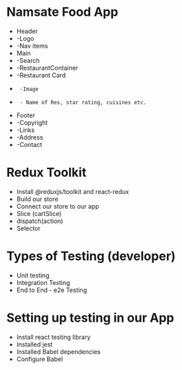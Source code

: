 # Namsate Food App

 * Header
 * -Logo
 * -Nav items
 * Main
 * -Search
 * -RestaurantContainer
 *  -Restaurant Card
 *      -Image
 *      - Name of Res, star rating, cuisines etc.
 * Footer
 * -Copyright
 * -Links
 * -Address
 * -Contact

# Redux Toolkit
 - Install @reduxjs/toolkit and react-redux
 - Build our store
 - Connect our store to our app
 - Slice (cartSlice)
 - dispatch(action)
 - Selector


 # Types of Testing (developer)
 - Unit testing
 - Integration Testing
 - End to End - e2e Testing

 # Setting up testing in our App
 - Install react testing library
 - Installed jest
 - Installed Babel dependencies
 - Configure Babel